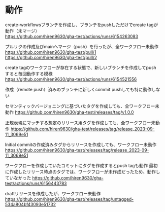 # 動作

create-workflowsブランチを作成し、ブランチをpushしただけでcreate tagが動作（未マージ）  
<https://github.com/hiren9630/gha-test/actions/runs/6154263083>

プルリクの作成及びmainへマージ（push）を行ったが、全ワークフロー未動作  
<https://github.com/hiren9630/gha-test/pull/1>  
<https://github.com/hiren9630/gha-test/pull/2>

create tagのワークフローが存在する状態で、新しいブランチを作成してpushすると毎回動作する模様  
<https://github.com/hiren9630/gha-test/actions/runs/6154521556>

作成（remote push）済みのブランチに新しくcommit pushしても特に動作しない

セマンティックバージョニングに基づいたタグを作成しても、全ワークフロー未動作
<https://github.com/hiren9630/gha-test/releases/tag/v1.0.0>

正規表現にマッチする想定のリリース用タグを作成しても、全ワークフロー未動作
<https://github.com/hiren9630/gha-test/releases/tag/release_2023-09-11_3069e51>

Initial commitの作成済みタグからリリースを作成しても、ワークフロー未動作
<https://github.com/hiren9630/gha-test/releases/tag/release_2023-09-11_3069e51>

ワークフローを作成していたコミットにタグを作成するとpush tagも動作
最初に作成したリリース時点のタグでは、ワークフローが未作成だったため、動作していなかった
<https://github.com/hiren9630/gha-test/actions/runs/6156443783>

draftリリースを作成したが、ワークフロー未動作
<https://github.com/hiren9630/gha-test/releases/tag/untagged-534a804bf43093e51732>
